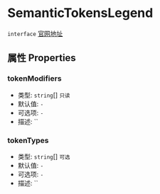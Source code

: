 # SemanticTokensLegend
`interface` [官网地址](https://microsoft.github.io/monaco-editor/docs.html#interfaces/languages.SemanticTokensLegend.html)
## 属性 Properties
### tokenModifiers
+ 类型: `string`[]  `只读` 
+ 默认值: `-`
+ 可选项: `-`
+ 描述: ``

### tokenTypes
+ 类型: `string`[] `可选`
+ 默认值: `-`
+ 可选项: `-`
+ 描述: ``